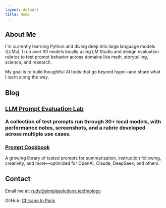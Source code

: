 ```yaml
---
layout: default
title: Home
---
```


<section>
  <h2>About Me</h2>
  <p>
    I'm currently learning Python and diving deep into large language models (LLMs). I run over 30 models locally using LM Studio and design evaluation rubrics to test prompt behavior across domains like math, storytelling, science, and research.
  </p>
  <p>
    My goal is to build thoughtful AI tools that go beyond hype—and share what I learn along the way.
  </p>
</section>

<section>
  <h2>Blog</h2>

  <div class="blog">
    <h3><a href="<https://github.io/chicanoinparis/llm-prompt-eval-blog>Lab Notes</a></h3>
    <p>Here you’ll find updates, experiments, and commentary on my prompt engineering journey.</p>
  </div>

  <!-- Future blog links will be auto-generated or manually added here -->
</section>

<section>
  <h2>Projects</h2>

  <div class="project">
    <h3><a href="https://github.io/chicanoinparis/llm-prompt-eval-lab">LLM Prompt Evaluation Lab</a></h3>
    <p>A collection of test prompts run through 30+ local models, with performance notes, screenshots, and a rubric developed across multiple use cases.</p>
  </div>

  <div class="project">
    <h3><a href="https://github.io/chicanoinparis/prompt-cookbook">Prompt Cookbook</a></h3>
    <p>A growing library of tested prompts for summarization, instruction following, creativity, and more—optimized for OpenAI, Claude, DeepSeek, and others.</p>
  </div>
</section>

<section>
  <h2>Contact</h2>
  <p>Email me at: <a href="mailto:rudy@simplesolutions.technology">rudy@simplesolutions.technology</a></p>
  <p>GitHub: <a href="https://github.com/ChicanoInParis">Chicano In Paris</a></p>
  </sectiom>


